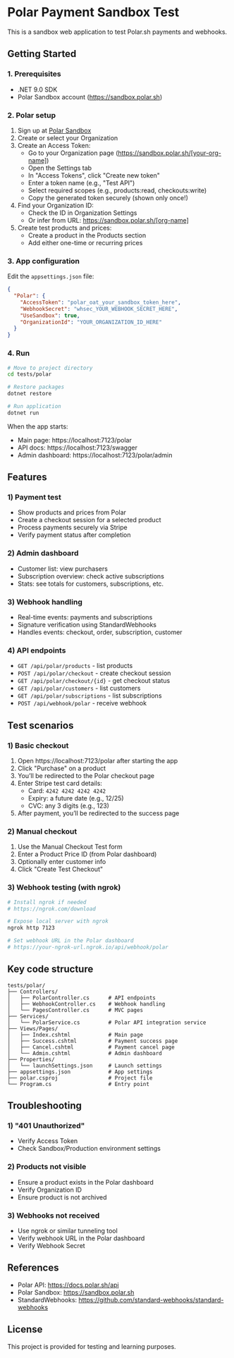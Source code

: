# Polar Payment Sandbox Test

This is a sandbox web application to test Polar.sh payments and webhooks.

## Getting Started

### 1. Prerequisites

- .NET 9.0 SDK
- Polar Sandbox account (https://sandbox.polar.sh)

### 2. Polar setup

1. Sign up at [Polar Sandbox](https://sandbox.polar.sh)
2. Create or select your Organization
3. Create an Access Token:
   - Go to your Organization page (https://sandbox.polar.sh/[your-org-name])
   - Open the Settings tab
   - In "Access Tokens", click "Create new token"
   - Enter a token name (e.g., "Test API")
   - Select required scopes (e.g., products:read, checkouts:write)
   - Copy the generated token securely (shown only once!)
4. Find your Organization ID:
   - Check the ID in Organization Settings
   - Or infer from URL: https://sandbox.polar.sh/[org-name]
5. Create test products and prices:
   - Create a product in the Products section
   - Add either one-time or recurring prices

### 3. App configuration

Edit the `appsettings.json` file:

```json
{
  "Polar": {
    "AccessToken": "polar_oat_your_sandbox_token_here",
    "WebhookSecret": "whsec_YOUR_WEBHOOK_SECRET_HERE",
    "UseSandbox": true,
    "OrganizationId": "YOUR_ORGANIZATION_ID_HERE"
  }
}
```

### 4. Run

```bash
# Move to project directory
cd tests/polar

# Restore packages
dotnet restore

# Run application
dotnet run
```

When the app starts:
- Main page: https://localhost:7123/polar
- API docs: https://localhost:7123/swagger
- Admin dashboard: https://localhost:7123/polar/admin

## Features

### 1) Payment test
- Show products and prices from Polar
- Create a checkout session for a selected product
- Process payments securely via Stripe
- Verify payment status after completion

### 2) Admin dashboard
- Customer list: view purchasers
- Subscription overview: check active subscriptions
- Stats: see totals for customers, subscriptions, etc.

### 3) Webhook handling
- Real-time events: payments and subscriptions
- Signature verification using StandardWebhooks
- Handles events: checkout, order, subscription, customer

### 4) API endpoints
- `GET /api/polar/products` - list products
- `POST /api/polar/checkout` - create checkout session
- `GET /api/polar/checkout/{id}` - get checkout status
- `GET /api/polar/customers` - list customers
- `GET /api/polar/subscriptions` - list subscriptions
- `POST /api/webhook/polar` - receive webhook


## Test scenarios

### 1) Basic checkout
1. Open https://localhost:7123/polar after starting the app
2. Click "Purchase" on a product
3. You’ll be redirected to the Polar checkout page
4. Enter Stripe test card details:
   - Card: `4242 4242 4242 4242`
   - Expiry: a future date (e.g., 12/25)
   - CVC: any 3 digits (e.g., 123)
5. After payment, you’ll be redirected to the success page

### 2) Manual checkout
1. Use the Manual Checkout Test form
2. Enter a Product Price ID (from Polar dashboard)
3. Optionally enter customer info
4. Click "Create Test Checkout"

### 3) Webhook testing (with ngrok)
```bash
# Install ngrok if needed
# https://ngrok.com/download

# Expose local server with ngrok
ngrok http 7123

# Set webhook URL in the Polar dashboard
# https://your-ngrok-url.ngrok.io/api/webhook/polar
```

## Key code structure

```
tests/polar/
├── Controllers/
│   ├── PolarController.cs      # API endpoints
│   ├── WebhookController.cs    # Webhook handling
│   └── PagesController.cs      # MVC pages
├── Services/
│   └── PolarService.cs         # Polar API integration service
├── Views/Pages/
│   ├── Index.cshtml            # Main page
│   ├── Success.cshtml          # Payment success page
│   ├── Cancel.cshtml           # Payment cancel page
│   └── Admin.cshtml            # Admin dashboard
├── Properties/
│   └── launchSettings.json     # Launch settings
├── appsettings.json            # App settings
├── polar.csproj                # Project file
└── Program.cs                  # Entry point
```

## Troubleshooting

### 1) "401 Unauthorized"
- Verify Access Token
- Check Sandbox/Production environment settings

### 2) Products not visible
- Ensure a product exists in the Polar dashboard
- Verify Organization ID
- Ensure product is not archived

### 3) Webhooks not received
- Use ngrok or similar tunneling tool
- Verify webhook URL in the Polar dashboard
- Verify Webhook Secret

## References

- Polar API: https://docs.polar.sh/api
- Polar Sandbox: https://sandbox.polar.sh
- StandardWebhooks: https://github.com/standard-webhooks/standard-webhooks

## License

This project is provided for testing and learning purposes.

